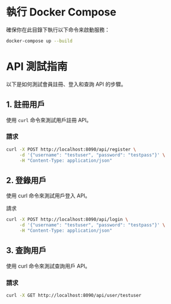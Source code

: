 # 執行 Docker Compose
確保你在此目錄下執行以下命令来啟動服務：

```sh
docker-compose up --build
```

# API 測試指南

以下是如何測試會員註冊、登入和查詢 API 的步驟。

## 1. 註冊用戶

使用 `curl` 命令來測試用戶註冊 API。

### 請求

```sh
curl -X POST http://localhost:8090/api/register \
     -d '{"username": "testuser", "password": "testpass"}' \
     -H "Content-Type: application/json"
```


## 2. 登錄用戶
使用 curl 命令來測試用戶登入 API。

請求

```sh
curl -X POST http://localhost:8090/api/login \
     -d '{"username": "testuser", "password": "testpass"}' \
     -H "Content-Type: application/json"
```


## 3. 查詢用戶
使用 curl 命令來測試查詢用戶 API。

### 請求

```sh
curl -X GET http://localhost:8090/api/user/testuser
```



